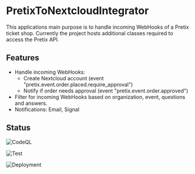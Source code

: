 # PretixToNextcloudIntegrator
This applications main purpose is to handle incoming WebHooks of a Pretix ticket shop.
Currently the project hosts additional classes required to access the Pretix API.

## Features
* Handle incoming WebHooks:
  * Create Nextcloud account (event "pretix.event.order.placed.require_approval")
  * Notify if order needs approval (event "pretix.event.order.approved")
* Filter for incoming WebHooks based on organization, event, questions and answers.
* Notifications: Email, Signal

## Status

![CodeQL](https://github.com/derBobby/PretixToNextcloudIntegrator/actions/workflows/codeql.yml/badge.svg)

![Test](https://github.com/derBobby/PretixToNextcloudIntegrator/actions/workflows/test-and-publish.yml/badge.svg)

![Deployment](https://github.com/derBobby/PretixToNextcloudIntegrator/actions/workflows/deploy-staging.yml/badge.svg)
